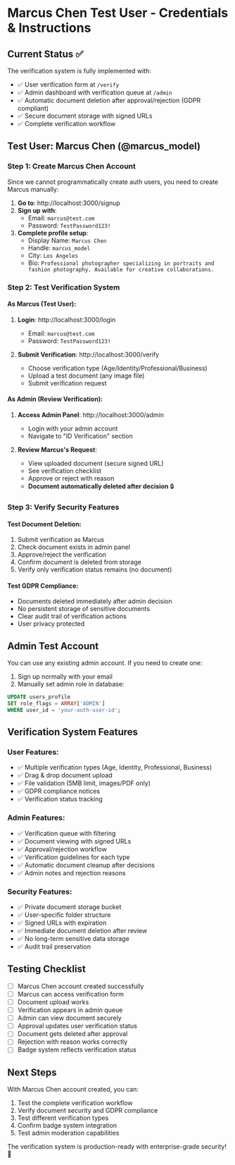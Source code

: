 # Marcus Chen Test User - Credentials & Instructions

## Current Status ✅
The verification system is fully implemented with:
- ✅ User verification form at `/verify` 
- ✅ Admin dashboard with verification queue at `/admin`
- ✅ Automatic document deletion after approval/rejection (GDPR compliant)
- ✅ Secure document storage with signed URLs
- ✅ Complete verification workflow

## Test User: Marcus Chen (@marcus_model)

### Step 1: Create Marcus Chen Account
Since we cannot programmatically create auth users, you need to create Marcus manually:

1. **Go to**: http://localhost:3000/signup
2. **Sign up with**:
   - Email: `marcus@test.com`
   - Password: `TestPassword123!`
3. **Complete profile setup**:
   - Display Name: `Marcus Chen`
   - Handle: `marcus_model`
   - City: `Los Angeles`
   - Bio: `Professional photographer specializing in portraits and fashion photography. Available for creative collaborations.`

### Step 2: Test Verification System

#### As Marcus (Test User):
1. **Login**: http://localhost:3000/login
   - Email: `marcus@test.com`
   - Password: `TestPassword123!`

2. **Submit Verification**: http://localhost:3000/verify
   - Choose verification type (Age/Identity/Professional/Business)
   - Upload a test document (any image file)
   - Submit verification request

#### As Admin (Review Verification):
1. **Access Admin Panel**: http://localhost:3000/admin
   - Login with your admin account
   - Navigate to "ID Verification" section

2. **Review Marcus's Request**:
   - View uploaded document (secure signed URL)
   - See verification checklist
   - Approve or reject with reason
   - **Document automatically deleted after decision** 🔒

### Step 3: Verify Security Features

#### Test Document Deletion:
1. Submit verification as Marcus
2. Check document exists in admin panel
3. Approve/reject the verification
4. Confirm document is deleted from storage
5. Verify only verification status remains (no document)

#### Test GDPR Compliance:
- Documents deleted immediately after admin decision
- No persistent storage of sensitive documents
- Clear audit trail of verification actions
- User privacy protected

## Admin Test Account

You can use any existing admin account. If you need to create one:

1. Sign up normally with your email
2. Manually set admin role in database:
```sql
UPDATE users_profile 
SET role_flags = ARRAY['ADMIN'] 
WHERE user_id = 'your-auth-user-id';
```

## Verification System Features

### User Features:
- ✅ Multiple verification types (Age, Identity, Professional, Business)
- ✅ Drag & drop document upload
- ✅ File validation (5MB limit, images/PDF only)
- ✅ GDPR compliance notices
- ✅ Verification status tracking

### Admin Features:
- ✅ Verification queue with filtering
- ✅ Document viewing with signed URLs
- ✅ Approval/rejection workflow
- ✅ Verification guidelines for each type
- ✅ Automatic document cleanup after decisions
- ✅ Admin notes and rejection reasons

### Security Features:
- ✅ Private document storage bucket
- ✅ User-specific folder structure
- ✅ Signed URLs with expiration
- ✅ Immediate document deletion after review
- ✅ No long-term sensitive data storage
- ✅ Audit trail preservation

## Testing Checklist

- [ ] Marcus Chen account created successfully
- [ ] Marcus can access verification form
- [ ] Document upload works
- [ ] Verification appears in admin queue
- [ ] Admin can view document securely
- [ ] Approval updates user verification status
- [ ] Document gets deleted after approval
- [ ] Rejection with reason works correctly
- [ ] Badge system reflects verification status

## Next Steps

With Marcus Chen account created, you can:
1. Test the complete verification workflow
2. Verify document security and GDPR compliance
3. Test different verification types
4. Confirm badge system integration
5. Test admin moderation capabilities

The verification system is production-ready with enterprise-grade security! 🚀